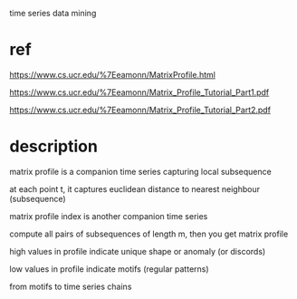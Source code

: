 
time series data mining

# ref

https://www.cs.ucr.edu/%7Eeamonn/MatrixProfile.html

https://www.cs.ucr.edu/%7Eeamonn/Matrix_Profile_Tutorial_Part1.pdf

https://www.cs.ucr.edu/%7Eeamonn/Matrix_Profile_Tutorial_Part2.pdf

# description

matrix profile is a companion time series capturing local subsequence

at each point t, it captures euclidean distance to nearest neighbour (subsequence)

matrix profile index is another companion time series

compute all pairs of subsequences of length m, then you get matrix profile 

high values in profile indicate unique shape or anomaly (or discords)

low values in profile indicate motifs (regular patterns)

from motifs to time series chains







